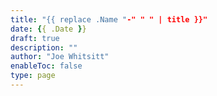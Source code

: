 ```yaml
---
title: "{{ replace .Name "-" " " | title }}"
date: {{ .Date }}
draft: true
description: ""
author: "Joe Whitsitt"
enableToc: false
type: page
---
```



